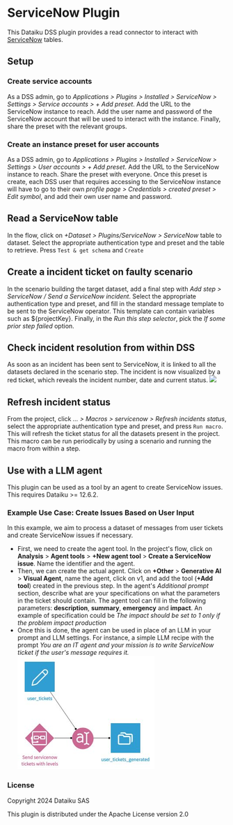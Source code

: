 # ServiceNow Plugin

This Dataiku DSS plugin provides a read connector to interact with [ServiceNow](https://www.servicenow.com/) tables.

## Setup

### Create service accounts

As a DSS admin, go to *Applications > Plugins > Installed > ServiceNow > Settings > Service accounts > + Add preset*. Add the URL to the ServiceNow instance to reach. Add the user name and password of the ServiceNow account that will be used to interact with the instance. Finally, share the preset with the relevant groups.

### Create an instance preset for user accounts

As a DSS admin, go to *Applications > Plugins > Installed > ServiceNow > Settings > User accounts > + Add preset*. Add the URL to the ServiceNow instance to reach. Share the preset with everyone.
Once this preset is create, each DSS user that requires accessing to the ServiceNow instance will have to go to their own *profile page > Credentials > created preset > Edit symbol*, and add their own user name and password. 

## Read a ServiceNow table

In the flow, click on *+Dataset > Plugins/ServiceNow > ServiceNow* table to dataset. Select the appropriate authentication type and preset and the table to retrieve. Press `Test & get schema` and `Create`

## Create a incident ticket on faulty scenario

In the scenario building the target dataset, add a final step with *Add step > ServiceNow / Send a ServiceNow incident*. Select the appropriate authentication type and preset, and fill in the standard message template to be sent to the ServiceNow operator. This template can contain variables such as ${projectKey}. Finally, in the *Run this step selector*, pick the *If some prior step failed* option.

## Check incident resolution from within DSS

As soon as an incident has been sent to ServiceNow, it is linked to all the datasets declared in the scenario step. The incident is now visualized by a red ticket, which reveals the incident number, date and current status.
![](images/incident_status_in_dss_flow.jpg)

## Refresh incident status

From the project, click *... > Macros > servicenow > Refresh incidents status*, select the appropriate authentication type and preset, and press `Run macro`. This will refresh the ticket status for all the datasets present in the project. This macro can be run periodically by using a scenario and running the macro from within a step.

## Use with a LLM agent

This plugin can be used as a tool by an agent to create ServiceNow issues. This requires Dataiku >= 12.6.2.

### Example Use Case: Create Issues Based on User Input

In this example, we aim to process a dataset of messages from user tickets and create ServiceNow issues if necessary.
- First, we need to create the agent tool. In the project's flow, click on **Analysis** > **Agent tools** > **+New agent tool** > **Create a ServiceNow issue**. Name the identifier and the agent.
- Then, we can create the actual agent. Click on **+Other** > **Generative AI** > **Visual Agent**, name the agent, click on v1, and add the tool (**+Add tool**) created in the previous step. In the agent's *Additional prompt* section, describe what are your specifications on what the parameters in the ticket should contain. The agent tool can fill in the following parameters: **description**, **summary**, **emergency** and **impact**. An example of specification could be *The impact should be set to 1 only if the problem impact production*
- Once this is done, the agent can be used in place of an LLM in your prompt and LLM settings. For instance, a simple LLM recipe with the prompt *You are an IT agent and your mission is to write ServiceNow ticket if the user's message requires it.*
![A simple Dataiku flow using a ServiceNow issue creation agent tool](images/simple_flow_using_servicenow_agent.jpg)

### License

Copyright 2024 Dataiku SAS

This plugin is distributed under the Apache License version 2.0
